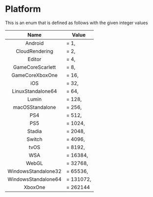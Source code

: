 # Platform

This is an enum that is defined as follows with the given integer values



|         Name         | Value     |
| :------------------: | --------- |
|       Android        | = 1,      |
|    CloudRendering    | = 2,      |
|        Editor        | = 4,      |
|   GameCoreScarlett   | = 8,      |
|   GameCoreXboxOne    | = 16,     |
|         iOS          | = 32,     |
|  LinuxStandalone64   | = 64,     |
|        Lumin         | = 128,    |
|   macOSStandalone    | = 256,    |
|         PS4          | = 512,    |
|         PS5          | = 1024,   |
|        Stadia        | = 2048,   |
|        Switch        | = 4096,   |
|         tvOS         | = 8192,   |
|         WSA          | = 16384,  |
|        WebGL         | = 32768,  |
| WindowsStandalone32  | = 65536,  |
| WindowsStandalone64  | = 131072, |
|       XboxOne        | = 262144  |
